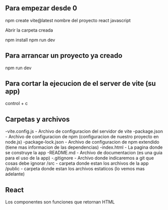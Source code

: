 ## Para empezar desde 0

npm create vite@latest
nombre del proyecto
react
javascript

Abrir la carpeta creada

npm install
npm run dev


## Para arrancar un proyecto ya creado

npm run dev

## Para cortar la ejecucion de el server de vite (su app)

control + c


## Carpetas y archivos

-vite.config.js - Archivo de configuracion del servidor de vite
-package.json - Archivo de configuracion de npm (configuracion de nuestro proyecto en node.js)
-package-lock.json - Archivo de configuracion de npm extendido (tiene mas informacion de las dependencias) 
-index.html - La pagina donde se construye la app
-README.md - Archivo de documentacion (es una guia para el uso de la app)
-.gitignore - Archivo donde indicaremos a git que cosas debe ignorar
/src - carpeta donde estan los archivos de la app
/public - carpeta donde estan los archivos estaticos (lo vemos mas adelante)


## React

Los componentes son funciones que retornan HTML